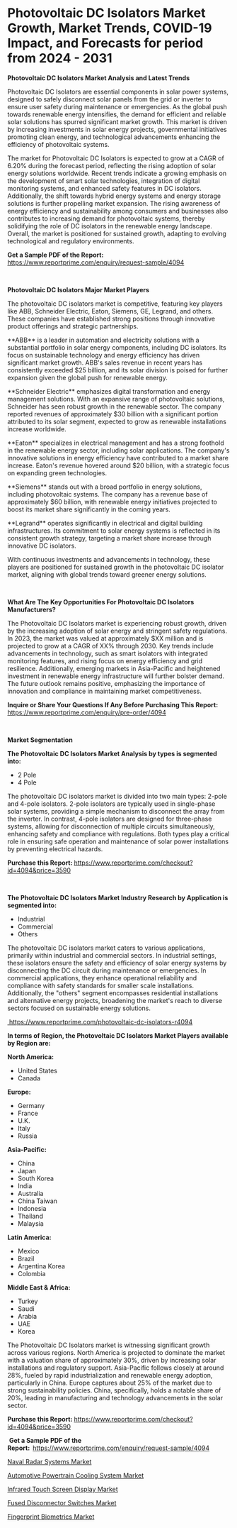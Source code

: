 <p><h1>Photovoltaic DC Isolators Market Growth, Market Trends, COVID-19 Impact, and Forecasts for period from 2024 - 2031</h1></p><p><strong>Photovoltaic DC Isolators Market Analysis and Latest Trends</strong></p>
<p><p>Photovoltaic DC Isolators are essential components in solar power systems, designed to safely disconnect solar panels from the grid or inverter to ensure user safety during maintenance or emergencies. As the global push towards renewable energy intensifies, the demand for efficient and reliable solar solutions has spurred significant market growth. This market is driven by increasing investments in solar energy projects, governmental initiatives promoting clean energy, and technological advancements enhancing the efficiency of photovoltaic systems.</p><p>The market for Photovoltaic DC Isolators is expected to grow at a CAGR of 6.20% during the forecast period, reflecting the rising adoption of solar energy solutions worldwide. Recent trends indicate a growing emphasis on the development of smart solar technologies, integration of digital monitoring systems, and enhanced safety features in DC isolators. Additionally, the shift towards hybrid energy systems and energy storage solutions is further propelling market expansion. The rising awareness of energy efficiency and sustainability among consumers and businesses also contributes to increasing demand for photovoltaic systems, thereby solidifying the role of DC isolators in the renewable energy landscape. Overall, the market is positioned for sustained growth, adapting to evolving technological and regulatory environments.</p></p>
<p><strong>Get a Sample PDF of the Report:&nbsp;</strong> <a href="https://www.reportprime.com/enquiry/request-sample/4094">https://www.reportprime.com/enquiry/request-sample/4094</a></p>
<p>&nbsp;</p>
<p><strong>Photovoltaic DC Isolators Major Market Players</strong></p>
<p><p>The photovoltaic DC isolators market is competitive, featuring key players like ABB, Schneider Electric, Eaton, Siemens, GE, Legrand, and others. These companies have established strong positions through innovative product offerings and strategic partnerships.</p><p>**ABB** is a leader in automation and electricity solutions with a substantial portfolio in solar energy components, including DC isolators. Its focus on sustainable technology and energy efficiency has driven significant market growth. ABB's sales revenue in recent years has consistently exceeded $25 billion, and its solar division is poised for further expansion given the global push for renewable energy.</p><p>**Schneider Electric** emphasizes digital transformation and energy management solutions. With an expansive range of photovoltaic solutions, Schneider has seen robust growth in the renewable sector. The company reported revenues of approximately $30 billion with a significant portion attributed to its solar segment, expected to grow as renewable installations increase worldwide.</p><p>**Eaton** specializes in electrical management and has a strong foothold in the renewable energy sector, including solar applications. The company's innovative solutions in energy efficiency have contributed to a market share increase. Eaton's revenue hovered around $20 billion, with a strategic focus on expanding green technologies.</p><p>**Siemens** stands out with a broad portfolio in energy solutions, including photovoltaic systems. The company has a revenue base of approximately $60 billion, with renewable energy initiatives projected to boost its market share significantly in the coming years.</p><p>**Legrand** operates significantly in electrical and digital building infrastructures. Its commitment to solar energy systems is reflected in its consistent growth strategy, targeting a market share increase through innovative DC isolators.</p><p>With continuous investments and advancements in technology, these players are positioned for sustained growth in the photovoltaic DC isolator market, aligning with global trends toward greener energy solutions.</p></p>
<p>&nbsp;</p>
<p><strong>What Are The Key Opportunities For Photovoltaic DC Isolators Manufacturers?</strong></p>
<p><p>The Photovoltaic DC Isolators market is experiencing robust growth, driven by the increasing adoption of solar energy and stringent safety regulations. In 2023, the market was valued at approximately $XX million and is projected to grow at a CAGR of XX% through 2030. Key trends include advancements in technology, such as smart isolators with integrated monitoring features, and rising focus on energy efficiency and grid resilience. Additionally, emerging markets in Asia-Pacific and heightened investment in renewable energy infrastructure will further bolster demand. The future outlook remains positive, emphasizing the importance of innovation and compliance in maintaining market competitiveness.</p></p>
<p><strong>Inquire or Share Your Questions If Any Before Purchasing This Report:</strong> <a href="https://www.reportprime.com/enquiry/pre-order/4094">https://www.reportprime.com/enquiry/pre-order/4094</a></p>
<p>&nbsp;</p>
<p><strong>Market Segmentation</strong></p>
<p><strong>The Photovoltaic DC Isolators Market Analysis by types is segmented into:</strong></p>
<p><ul><li>2 Pole</li><li>4 Pole</li></ul></p>
<p><p>The photovoltaic DC isolators market is divided into two main types: 2-pole and 4-pole isolators. 2-pole isolators are typically used in single-phase solar systems, providing a simple mechanism to disconnect the array from the inverter. In contrast, 4-pole isolators are designed for three-phase systems, allowing for disconnection of multiple circuits simultaneously, enhancing safety and compliance with regulations. Both types play a critical role in ensuring safe operation and maintenance of solar power installations by preventing electrical hazards.</p></p>
<p><strong>Purchase this Report:&nbsp;</strong><a href="https://www.reportprime.com/checkout?id=4094&price=3590">https://www.reportprime.com/checkout?id=4094&price=3590</a></p>
<p>&nbsp;</p>
<p><strong>The Photovoltaic DC Isolators Market Industry Research by Application is segmented into:</strong></p>
<p><ul><li>Industrial</li><li>Commercial</li><li>Others</li></ul></p>
<p><p>The photovoltaic DC isolators market caters to various applications, primarily within industrial and commercial sectors. In industrial settings, these isolators ensure the safety and efficiency of solar energy systems by disconnecting the DC circuit during maintenance or emergencies. In commercial applications, they enhance operational reliability and compliance with safety standards for smaller scale installations. Additionally, the "others" segment encompasses residential installations and alternative energy projects, broadening the market's reach to diverse sectors focused on sustainable energy solutions.</p></p>
<p><a href="https://www.reportprime.com/photovoltaic-dc-isolators-r4094">&nbsp;https://www.reportprime.com/photovoltaic-dc-isolators-r4094</a></p>
<p><strong>In terms of Region, the Photovoltaic DC Isolators Market Players available by Region are:</strong></p>
<p>
    <p> <strong> North America: </strong>
        <ul>
            <li>United States</li>
            <li>Canada</li>
        </ul>
        </p> 
    <p> <strong> Europe: </strong>
        <ul>
            <li>Germany</li>
            <li>France</li>
            <li>U.K.</li>
            <li>Italy</li>
            <li>Russia</li>
        </ul>
        </p> 
    <p> <strong> Asia-Pacific: </strong>
        <ul>
            <li>China</li>
            <li>Japan</li>
            <li>South Korea</li>
            <li>India</li>
            <li>Australia</li>
            <li>China Taiwan</li>
            <li>Indonesia</li>
            <li>Thailand</li>
            <li>Malaysia</li>
        </ul>
        </p> 
    <p> <strong> Latin America: </strong>
        <ul>
            <li>Mexico</li>
            <li>Brazil</li>
            <li>Argentina Korea</li>
            <li>Colombia</li>
        </ul>
        </p> 
    <p> <strong> Middle East & Africa: </strong>
        <ul>
            <li>Turkey</li>
            <li>Saudi</li>
            <li>Arabia</li>
            <li>UAE</li>
            <li>Korea</li>
        </ul>
    </p>
    </p>
<p><p>The Photovoltaic DC Isolators market is witnessing significant growth across various regions. North America is projected to dominate the market with a valuation share of approximately 30%, driven by increasing solar installations and regulatory support. Asia-Pacific follows closely at around 28%, fueled by rapid industrialization and renewable energy adoption, particularly in China. Europe captures about 25% of the market due to strong sustainability policies. China, specifically, holds a notable share of 20%, leading in manufacturing and technology advancements in the solar sector.</p></p>
<p><strong>Purchase this Report: </strong><a href="https://www.reportprime.com/checkout?id=4094&price=3590">https://www.reportprime.com/checkout?id=4094&price=3590</a></p>
<p>&nbsp;<strong>Get a Sample PDF of the Report:&nbsp;&nbsp;</strong><a href="https://www.reportprime.com/enquiry/request-sample/4094">https://www.reportprime.com/enquiry/request-sample/4094</a></p>
<p><strong></strong></p>
<p><p><a href="https://www.linkedin.com/pulse/global-naval-radar-systems-market-analysis-trends-forecasts-lvlue?trackingId=303uhAenSf2r62mzfrw%2BgA%3D%3D">Naval Radar Systems Market</a></p><p><a href="https://issuu.com/reportprime-2/docs/automotive-powertrain-cooling-syste_c247a535655154">Automotive Powertrain Cooling System Market</a></p><p><a href="https://github.com/juniordelafrance/Market-Research-Report-List-4/blob/main/infrared-touch-screen-display-market.md">Infrared Touch Screen Display Market</a></p><p><a href="https://github.com/MonroeBullock54/Market-Research-Report-List-1/blob/main/fused-disconnector-switches-market.md">Fused Disconnector Switches Market</a></p><p><a href="https://www.linkedin.com/pulse/global-fingerprint-biometrics-market-sector-types-applications-nekoe?trackingId=fOnXO266SxaoOns4BBtIzg%3D%3D">Fingerprint Biometrics Market</a></p></p>